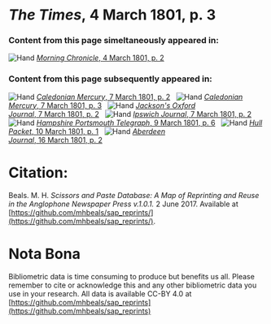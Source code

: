 # *The Times*, 4 March 1801, p. 3  
  
### Content from this page simeltaneously appeared in:  
![Hand](http://scissorsandpaste.net/wp-content/uploads/2017/06/smallhandpointer.png) [*Morning Chronicle*, 4 March 1801, p. 2](https://mhbeals.github.io/sap_html/Morning-Chronicle/Morning-Chronicle-4-March-1801-p-2)  
  
### Content from this page subsequently appeared in:  
![Hand](http://scissorsandpaste.net/wp-content/uploads/2017/06/smallhandpointer.png) [*Caledonian Mercury*, 7 March 1801, p. 2](https://mhbeals.github.io/sap_html/Caledonian-Mercury/Caledonian-Mercury-7-March-1801-p-2)  
![Hand](http://scissorsandpaste.net/wp-content/uploads/2017/06/smallhandpointer.png) [*Caledonian Mercury*, 7 March 1801, p. 3](https://mhbeals.github.io/sap_html/Caledonian-Mercury/Caledonian-Mercury-7-March-1801-p-3)  
![Hand](http://scissorsandpaste.net/wp-content/uploads/2017/06/smallhandpointer.png) [*Jackson's Oxford Journal*, 7 March 1801, p. 2](https://mhbeals.github.io/sap_html/Jackson's-Oxford-Journal/Jackson's-Oxford-Journal-7-March-1801-p-2)  
![Hand](http://scissorsandpaste.net/wp-content/uploads/2017/06/smallhandpointer.png) [*Ipswich Journal*, 7 March 1801, p. 2](https://mhbeals.github.io/sap_html/Ipswich-Journal/Ipswich-Journal-7-March-1801-p-2)  
![Hand](http://scissorsandpaste.net/wp-content/uploads/2017/06/smallhandpointer.png) [*Hampshire Portsmouth Telegraph*, 9 March 1801, p. 6](https://mhbeals.github.io/sap_html/Hampshire-Portsmouth-Telegraph/Hampshire-Portsmouth-Telegraph-9-March-1801-p-6)  
![Hand](http://scissorsandpaste.net/wp-content/uploads/2017/06/smallhandpointer.png) [*Hull Packet*, 10 March 1801, p. 1](https://mhbeals.github.io/sap_html/Hull-Packet/Hull-Packet-10-March-1801-p-1)  
![Hand](http://scissorsandpaste.net/wp-content/uploads/2017/06/smallhandpointer.png) [*Aberdeen Journal*, 16 March 1801, p. 2](https://mhbeals.github.io/sap_html/Aberdeen-Journal/Aberdeen-Journal-16-March-1801-p-2)  


# Citation: 

Beals. M. H. *Scissors and Paste Database: A Map of Reprinting and Reuse in the Anglophone Newspaper Press v.1.0.1.* 2 June 2017. Available at [https://github.com/mhbeals/sap_reprints/](https://github.com/mhbeals/sap_reprints/). 

# Nota Bona

Bibliometric data is time consuming to produce but benefits us all. Please remember to cite or acknowledge this and any other bibliometric data you use in your research. All data is available CC-BY 4.0 at [https://github.com/mhbeals/sap_reprints](https://github.com/mhbeals/sap_reprints)